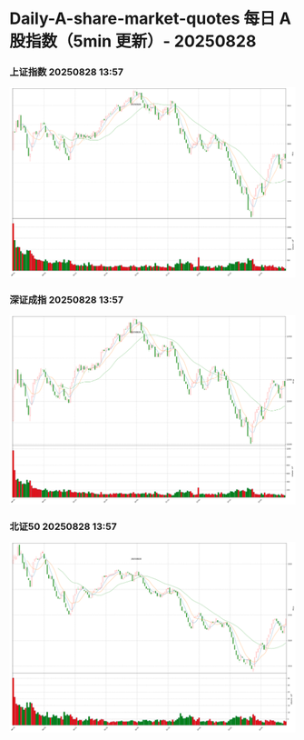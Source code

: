 
# Daily-A-share-market-quotes 每日 A 股指数（5min 更新）- 20250828

### 上证指数 20250828 13:57
![](./fig/2025/8/20250828-sh000001.png)

### 深证成指 20250828 13:57
![](./fig/2025/8/20250828-sz399001.png)

### 北证50 20250828 13:57
![](./fig/2025/8/20250828-bj899050.png)
